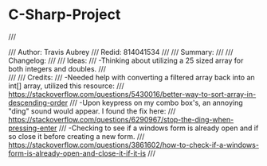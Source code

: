# C-Sharp-Project
/// <summary>
/// Author: Travis Aubrey
/// Redid: 814041534
/// 
/// Summary:
/// 
/// Changelog:
/// 
/// Ideas:
///     -Thinking about utilizing a 25 sized array for both integers and doubles.
///     
/// 
/// Credits:
///     -Needed help with converting a filtered array back into an int[] array, utilized this resource:
///         https://stackoverflow.com/questions/5430016/better-way-to-sort-array-in-descending-order
///     -Upon keypress on my combo box's, an annoying "ding" sound would appear. I found the fix here:
///         https://stackoverflow.com/questions/6290967/stop-the-ding-when-pressing-enter
///     -Checking to see if a windows form is already open and if so close it before creating a new form.
///         https://stackoverflow.com/questions/3861602/how-to-check-if-a-windows-form-is-already-open-and-close-it-if-it-is
/// </summary>
